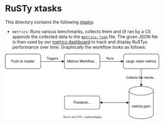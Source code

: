# RuSTy xtasks

This directory contains the following [xtasks](https://github.com/matklad/cargo-xtask):

- `metrics`: Runs various benchmarks, collects them and (if ran by a CI) appends the collected data to
  the [`metrics.json`](https://github.com/PLC-lang/rusty/blob/metrics-data/metrics.json) file.
  The given JSON file is then used by our [metrics dashboard](https://plc-lang.github.io/metrics/) to track and display
  RuSTys performance over time. Graphically the workflow looks as follows:

<div align="center">
    <img src="res/ARCH.svg">
</div>
